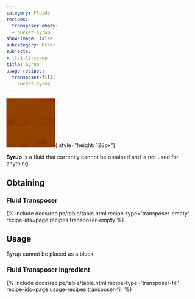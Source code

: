 ```yaml
---
category: Fluids
recipes:
  transposer-empty:
  - bucket-syrup
show-image: false
subcategory: Other
subjects:
- tf-1-12-syrup
title: Syrup
usage-recipes:
  transposer-fill:
  - bucket-syrup
---
```


![Syrup](/assets/images/docs/1.12/thermal-foundation/syrup.gif){:style="height: 128px"}


**Syrup** is a fluid that currently cannot be obtained and is not used for
anything.


Obtaining
---------

### Fluid Transposer
{% include docs/recipe/table/table.html recipe-type='transposer-empty' recipe-ids=page.recipes.transposer-empty %}


Usage
-----

Syrup cannot be placed as a block.

### Fluid Transposer ingredient
{% include docs/recipe/table/table.html recipe-type='transposer-fill' recipe-ids=page.usage-recipes.transposer-fill %}
